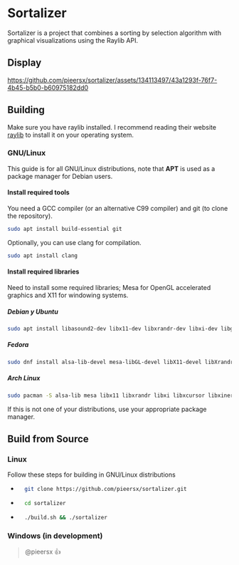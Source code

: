 # Sortalizer

Sortalizer is a project that combines a sorting by selection algorithm with graphical visualizations using the Raylib API.

## Display
https://github.com/pieersx/sortalizer/assets/134113497/43a1293f-76f7-4b45-b5b0-b60975182dd0

## Building
Make sure you have raylib installed. I recommend reading their website [raylib](https://www.raylib.com/) to install it on your operating system.

### GNU/Linux
This guide is for all GNU/Linux distributions, note that **APT** is used as a package manager for Debian users.

#### Install required tools

You need a GCC compiler (or an alternative C99 compiler) and git (to clone the repository).
```bash
sudo apt install build-essential git 
```

Optionally, you can use clang for compilation.
```bash
sudo apt install clang 
```

#### Install required libraries

Need to install some required libraries; Mesa for OpenGL accelerated graphics and X11 for windowing systems.

##### Debian y Ubuntu
```bash
sudo apt install libasound2-dev libx11-dev libxrandr-dev libxi-dev libgl1-mesa-dev libglu1-mesa-dev libxcursor-dev libxinerama-dev
```

##### Fedora
```bash
sudo dnf install alsa-lib-devel mesa-libGL-devel libX11-devel libXrandr-devel libXi-devel libXcursor-devel libXinerama-devel libatomic
```

##### Arch Linux
```bash
sudo pacman -S alsa-lib mesa libx11 libxrandr libxi libxcursor libxinerama
```

If this is not one of your distributions, use your appropriate package manager.

## Build from Source

### Linux
Follow these steps for building in GNU/Linux distributions
* ```bash
    git clone https://github.com/pieersx/sortalizer.git
    ```
* ```bash
    cd sortalizer
    ```
* ```bash
    ./build.sh && ./sortalizer
    ```
    
### Windows (in development)

> @pieersx :+1: